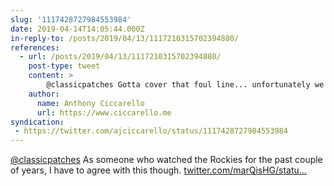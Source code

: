 ```yaml
---
slug: '1117428727984553984'
date: 2019-04-14T14:05:44.000Z
in-reply-to: /posts/2019/04/13/1117210315702394880/
references:
  - url: /posts/2019/04/13/1117210315702394880/
    post-type: tweet
    content: >
        @classicpatches Gotta cover that foul line... unfortunately we haven't settled in SD yet, no no 😢
    author:
      name: Anthony Ciccarello
      url: https://www.ciccarello.me
syndication:
 - https://twitter.com/ajciccarello/status/1117428727984553984
---
```


[@classicpatches](https://twitter.com/classicpatches) As someone who watched the Rockies for the past couple of years, I have to agree with this though.
[twitter.com/marQisHG/statu…](https://twitter.com/marQisHG/status/1116919631829016576?s=19)
